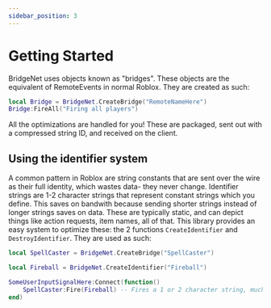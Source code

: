 ```yaml
---
sidebar_position: 3
---
```


# Getting Started
BridgeNet uses objects known as "bridges". These objects are the equivalent of RemoteEvents in normal Roblox. They are created as such:
```lua title="init.lua"
local Bridge = BridgeNet.CreateBridge("RemoteNameHere")
Bridge:FireAll("Firing all players")
```
All the optimizations are handled for you! These are packaged, sent out with a compressed string ID, and received on the client.

## Using the identifier system
A common pattern in Roblox are string constants that are sent over the wire as their full identity, which wastes data- they never change. 
Identifier strings are 1-2 character strings that represent constant strings which you define. This saves on bandwith because sending shorter strings
instead of longer strings saves on data. These are typically static, and can depict things like action requests, item names, all of that. 
This library provides an easy system to optimize these: the 2 functions ``CreateIdentifier`` and ``DestroyIdentifier``. They are used as such:
```lua title="spellHandler.client.lua"
local SpellCaster = BridgeNet.CreateBridge("SpellCaster")

local Fireball = BridgeNet.CreateIdentifier("Fireball")

SomeUserInputSignalHere:Connect(function()
	SpellCaster:Fire(Fireball) -- Fires a 1 or 2 character string, much smaller than an 8-character string.
end)
```